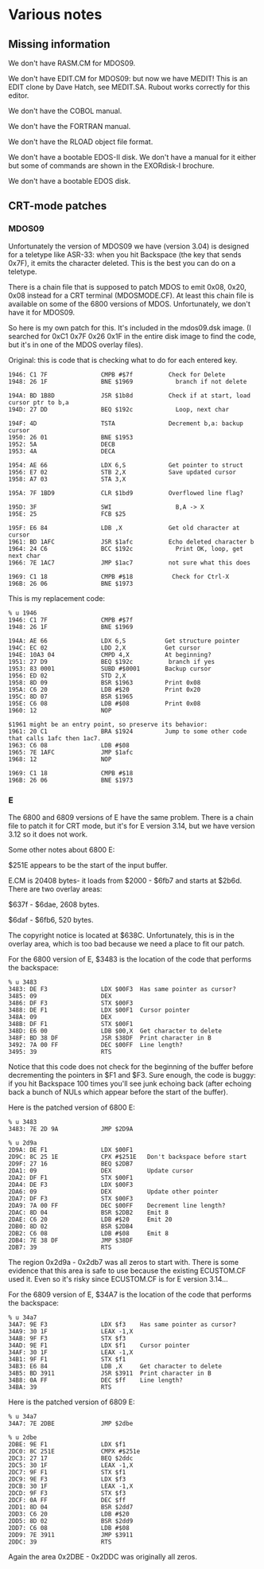 # Various notes

## Missing information

We don't have RASM.CM for MDOS09.

We don't have EDIT.CM for MDOS09: but now we have MEDIT!  This is an EDIT
clone by Dave Hatch, see MEDIT.SA.  Rubout works correctly for this editor.

We don't have the COBOL manual.

We don't have the FORTRAN manual.

We don't have the RLOAD object file format.

We don't have a bootable EDOS-II disk.  We don't have a manual for it
either but some of commands are shown in the EXORdisk-I brochure.

We don't have a bootable EDOS disk.

## CRT-mode patches

### MDOS09

Unfortunately the version of MDOS09 we have (version 3.04) is designed for a
teletype like ASR-33: when you hit Backspace (the key that sends
0x7F), it emits the character deleted.  This is the best you can do on a
teletype.

There is a chain file that is supposed to patch MDOS to emit 0x08, 0x20,
0x08 instead for a CRT terminal (MDOSMODE.CF).  At least this chain file is
available on some of the 6800 versions of MDOS.  Unfortunately, we don't
have it for MDOS09.

So here is  my own patch for this.  It's included in the mdos09.dsk image. 
(I searched for 0xC1 0x7F 0x26 0x1F in the entire disk image to find the
code, but it's in one of the MDOS overlay files).

Original:  this is code that is checking what to do for each entered key.

~~~
1946: C1 7F               CMPB #$7f          Check for Delete
1948: 26 1F               BNE $1969            branch if not delete

194A: BD 1B8D             JSR $1b8d          Check if at start, load cursor ptr to b,a
194D: 27 DD               BEQ $192c            Loop, next char

194F: 4D                  TSTA               Decrement b,a: backup cursor
1950: 26 01               BNE $1953
1952: 5A                  DECB 
1953: 4A                  DECA 

1954: AE 66               LDX 6,S            Get pointer to struct
1956: E7 02               STB 2,X            Save updated cursor
1958: A7 03               STA 3,X

195A: 7F 1BD9             CLR $1bd9          Overflowed line flag?

195D: 3F                  SWI                  B,A -> X
195E: 25                  FCB $25

195F: E6 84               LDB ,X             Get old character at cursor
1961: BD 1AFC             JSR $1afc          Echo deleted character b
1964: 24 C6               BCC $192c            Print OK, loop, get next char
1966: 7E 1AC7             JMP $1ac7          not sure what this does

1969: C1 18               CMPB #$18           Check for Ctrl-X
196B: 26 06               BNE $1973
~~~

This is my replacement code:

~~~
% u 1946
1946: C1 7F               CMPB #$7f
1948: 26 1F               BNE $1969

194A: AE 66               LDX 6,S           Get structure pointer
194C: EC 02               LDD 2,X           Get cursor
194E: 10A3 04             CMPD 4,X          At beginning?
1951: 27 D9               BEQ $192c          branch if yes
1953: 83 0001             SUBD #$0001       Backup cursor
1956: ED 02               STD 2,X
1958: 8D 09               BSR $1963         Print 0x08
195A: C6 20               LDB #$20          Print 0x20
195C: 8D 07               BSR $1965
195E: C6 08               LDB #$08          Print 0x08
1960: 12                  NOP 

$1961 might be an entry point, so preserve its behavior:
1961: 20 C1               BRA $1924         Jump to some other code that calls 1afc then 1ac7.
1963: C6 08               LDB #$08
1965: 7E 1AFC             JMP $1afc
1968: 12                  NOP 

1969: C1 18               CMPB #$18
196B: 26 06               BNE $1973
~~~

### E

The 6800 and 6809 versions of E have the same problem.  There is a chain
file to patch it for CRT mode, but it's for E version 3.14, but we have
version 3.12 so it does not work.

Some other notes about 6800 E:

$251E appears to be the start of the input buffer.

E.CM is 20408 bytes- it loads from $2000 - $6fb7 and starts at $2b6d.
There are two overlay areas:

$637f - $6dae, 2608 bytes.

$6daf - $6fb6, 520 bytes.

The copyright notice is located at $638C.  Unfortunately, this is in the
overlay area, which is too bad because we need a place to fit our patch.

For the 6800 version of E, $3483 is the location of the code that performs
the backspace:

~~~
% u 3483
3483: DE F3               LDX $00F3  Has same pointer as cursor?
3485: 09                  DEX
3486: DF F3               STX $00F3
3488: DE F1               LDX $00F1  Cursor pointer
348A: 09                  DEX
348B: DF F1               STX $00F1
348D: E6 00               LDB $00,X  Get character to delete
348F: BD 38 DF            JSR $38DF  Print character in B
3492: 7A 00 FF            DEC $00FF  Line length?
3495: 39                  RTS
~~~

Notice that this code does not check for the beginning of the buffer before
decrementing the pointers in $F1 and $F3.  Sure enough, the code is buggy:
if you hit Backspace 100 times you'll see junk echoing back (after echoing
back a bunch of NULs which appear before the start of the buffer).

Here is the patched version of 6800 E:

~~~
% u 3483
3483: 7E 2D 9A            JMP $2D9A

% u 2d9a
2D9A: DE F1               LDX $00F1
2D9C: 8C 25 1E            CPX #$251E   Don't backspace before start
2D9F: 27 16               BEQ $2DB7
2DA1: 09                  DEX          Update cursor
2DA2: DF F1               STX $00F1
2DA4: DE F3               LDX $00F3
2DA6: 09                  DEX          Update other pointer
2DA7: DF F3               STX $00F3
2DA9: 7A 00 FF            DEC $00FF    Decrement line length?
2DAC: 8D 04               BSR $2DB2    Emit 8
2DAE: C6 20               LDB #$20     Emit 20
2DB0: 8D 02               BSR $2DB4
2DB2: C6 08               LDB #$08     Emit 8
2DB4: 7E 38 DF            JMP $38DF
2DB7: 39                  RTS
~~~

The region 0x2d9a - 0x2db7 was all zeros to start with.  There is some
evidence that this area is safe to use because the existing ECUSTOM.CF used
it.  Even so it's risky since ECUSTOM.CF is for E version 3.14...

For the 6809 version of E, $34A7 is the location of the code that performs
the backspace:

~~~
% u 34a7
34A7: 9E F3               LDX $f3    Has same pointer as cursor?
34A9: 30 1F               LEAX -1,X
34AB: 9F F3               STX $f3
34AD: 9E F1               LDX $f1    Cursor pointer
34AF: 30 1F               LEAX -1,X
34B1: 9F F1               STX $f1
34B3: E6 84               LDB ,X     Get character to delete
34B5: BD 3911             JSR $3911  Print character in B
34B8: 0A FF               DEC $ff    Line length?
34BA: 39                  RTS 
~~~

Here is the patched version of 6809 E:

~~~
% u 34a7
34A7: 7E 2DBE             JMP $2dbe

% u 2dbe
2DBE: 9E F1               LDX $f1
2DC0: 8C 251E             CMPX #$251e
2DC3: 27 17               BEQ $2ddc
2DC5: 30 1F               LEAX -1,X
2DC7: 9F F1               STX $f1
2DC9: 9E F3               LDX $f3
2DCB: 30 1F               LEAX -1,X
2DCD: 9F F3               STX $f3
2DCF: 0A FF               DEC $ff
2DD1: 8D 04               BSR $2dd7
2DD3: C6 20               LDB #$20
2DD5: 8D 02               BSR $2dd9
2DD7: C6 08               LDB #$08
2DD9: 7E 3911             JMP $3911
2DDC: 39                  RTS 
~~~

Again the area 0x2DBE - 0x2DDC was originally all zeros.

